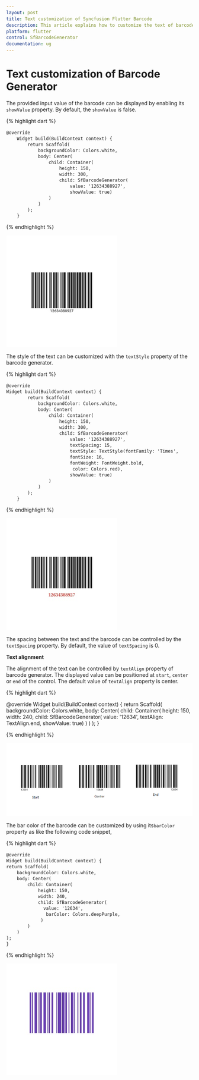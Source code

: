 ```yaml
---
layout: post
title: Text customization of Syncfusion Flutter Barcode
description: This article explains how to customize the text of barcode generator control
platform: flutter
control: SfBarcodeGenerator
documentation: ug
---
```


# Text customization of Barcode Generator 

The provided input value of the barcode can be displayed by enabling its `showValue` property. By default, the `showValue` is false.

{% highlight dart %} 

    @override
        Widget build(BuildContext context) {
            return Scaffold(
                backgroundColor: Colors.white,
                body: Center(
                    child: Container(
                        height: 150,
                        width: 300,
                        child: SfBarcodeGenerator(
                            value: '12634388927',
                            showValue: true)
                    )
                )
            );
        }

{% endhighlight %}

![show text](images/text-customization/show-text.jpg)

The style of the text can be customized with the `textStyle` property of the barcode generator.

{% highlight dart %} 

    @override
    Widget build(BuildContext context) {
            return Scaffold(
                backgroundColor: Colors.white,
                body: Center(
                    child: Container(
                        height: 150,
                        width: 300,
                        child: SfBarcodeGenerator(
                            value: '12634388927',
                            textSpacing: 15,
                            textStyle: TextStyle(fontFamily: 'Times', 
                            fontSize: 16,
                            fontWeight: FontWeight.bold,
                             color: Colors.red),
                            showValue: true)
                    )
                )
            );
        }

{% endhighlight %}

![text customization](images/text-customization/text-customization.jpg)

The spacing between the text and the barcode can be controlled by the `textSpacing` property. By default, the value of `textSpacing` is 0. 

**Text alignment**

The alignment of the text can be controlled by `textAlign` property of barcode generator. The displayed value can be positioned at `start`, `center` or `end` of the control. The default value of `textAlign` property is center.

{% highlight dart %} 

 @override
    Widget build(BuildContext context) {
        return Scaffold(
            backgroundColor: Colors.white,
            body: Center(
            child: Container(
                height: 150,
                width: 240,
                child: SfBarcodeGenerator(
                  value: '12634',
                  textAlign: TextAlign.end,
                  showValue: true)
            )
        )
    );
  }

{% endhighlight %}

![text align](images/text-customization/text-align.png)

The bar color of the barcode can be customized by using its`barColor` property as like the following code snippet,

{% highlight dart %} 

    @override
    Widget build(BuildContext context) {
    return Scaffold(
        backgroundColor: Colors.white,
        body: Center(
            child: Container(
                height: 150,
                width: 240,
                child: SfBarcodeGenerator(
                  value: '12634',
                   barColor: Colors.deepPurple,
                 )
            )
        )
    );
    }

{% endhighlight %}

![bar color](images/text-customization/bar-color.jpg)